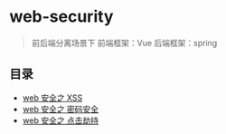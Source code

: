 # web-security

> 前后端分离场景下
> 前端框架：Vue 
> 后端框架：spring

## 目录

* [web 安全之 XSS](./XSS.md)
* [web 安全之 密码安全](./password.md)
* [web 安全之 点击劫持](./点击劫持.md)